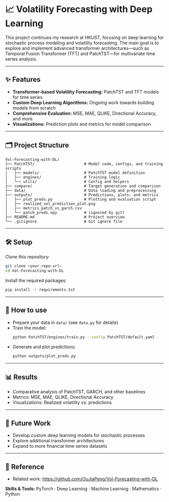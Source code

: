 # 📈 Volatility Forecasting with Deep Learning

This project continues my research at HKUST, focusing on deep learning for stochastic process modeling and volatility forecasting. The main goal is to explore and implement advanced transformer architectures—such as Temporal Fusion Transformer (TFT) and PatchTST—for multivariate time series analysis.

---

## ✨ Features
- **Transformer-based Volatility Forecasting:** PatchTST and TFT models for time series
- **Custom Deep Learning Algorithms:** Ongoing work towards building models from scratch
- **Comprehensive Evaluation:** MSE, MAE, QLIKE, Directional Accuracy, and more
- **Visualizations:** Prediction plots and metrics for model comparison

---

## 🗂 Project Structure

    Vol-Forecasting-with-DL/
    ├── PatchTST/                      # Model code, configs, and training scripts
    │   ├── models/                    # PatchTST model definition
    │   ├── engines/                   # Training logic
    │   └── utils/                     # Config and helpers
    ├── compare/                       # Target generation and comparison
    ├── data/                          # Data loading and preprocessing
    ├── outputs/                       # Predictions, plots, and metrics
    │   ├── plot_preds.py              # Plotting and evaluation script
    │   ├── realized_vol_prediction_plot.png
    │   ├── metrics_patch_vs_garch.csv
    │   └── patch_preds.npy            # (ignored by git)
    ├── README.md                      # Project overview
    └── .gitignore                     # Git ignore file

---

## 🛠️ Setup

Clone this repository:
```bash
git clone <your-repo-url>
cd Vol-Forecasting-with-DL
```

Install the required packages:
```bash
pip install -r requirements.txt 
```

---

## 🚀 How to use

- Prepare your data in `data/` (see `data.py` for details)
- Train the model:
  ```bash
  python PatchTST/engines/train.py --config PatchTST/default.yaml
  ```
- Generate and plot predictions:
  ```bash
  python outputs/plot_preds.py
  ```

---

## 📊 Results

- Comparative analysis of PatchTST, GARCH, and other baselines
- Metrics: MSE, MAE, QLIKE, Directional Accuracy
- Visualizations: Realized volatility vs. predictions

---

## 📝 Future Work

- Develop custom deep learning models for stochastic processes
- Explore additional transformer architectures
- Expand to more financial time series datasets

---

## 🔗 Reference

- Related work: https://github.com/OuJiaPeng/Vol-Forecasting-with-DL

**Skills & Tools:** PyTorch · Deep Learning · Machine Learning · Mathematics · Python